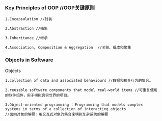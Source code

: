 ### Key Principles of OOP  //OOP关键原则

    1.Encapsulation //封装
    
    2.Abstraction //抽象
    
    3.Inheritance //继承
    
    4.Association, Composition & Aggregation  //关联、组成和聚集
	
###	Objects in Software 
Objects
    
    1.collection of data and associated behaviours //数据和相关行为的集合。
    
    2.reusable software components that model real-world items //可重复使用的软件组件，用于模拟真实世界的项目。
    
    3.Object-oriented programming ：Programming that models complex systems in terms of a collection of interacting objects 
	//面向对象的编程：用交互式对象的集合来模拟复杂系统的编程
